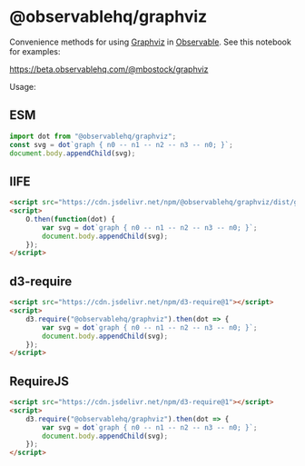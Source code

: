 # @observablehq/graphviz

Convenience methods for using [Graphviz](http://www.graphviz.org/) in [Observable](https://observablehq.com). See this notebook for examples:

https://beta.observablehq.com/@mbostock/graphviz

Usage:

## ESM

```js
import dot from "@observablehq/graphviz";
const svg = dot`graph { n0 -- n1 -- n2 -- n3 -- n0; }`;
document.body.appendChild(svg);
```

## IIFE

```html
<script src="https://cdn.jsdelivr.net/npm/@observablehq/graphviz/dist/graphviz.min.js"></script>
<script>
    O.then(function(dot) {
        var svg = dot`graph { n0 -- n1 -- n2 -- n3 -- n0; }`;
        document.body.appendChild(svg);
    });
</script>
```

## d3-require

```html
<script src="https://cdn.jsdelivr.net/npm/d3-require@1"></script>
<script>
    d3.require("@observablehq/graphviz").then(dot => {
        var svg = dot`graph { n0 -- n1 -- n2 -- n3 -- n0; }`;
        document.body.appendChild(svg);
    });
</script>
```

## RequireJS

```html
<script src="https://cdn.jsdelivr.net/npm/d3-require@1"></script>
<script>
    d3.require("@observablehq/graphviz").then(dot => {
        var svg = dot`graph { n0 -- n1 -- n2 -- n3 -- n0; }`;
        document.body.appendChild(svg);
    });
</script>
```
